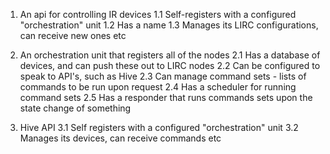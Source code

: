 1. An api for controlling IR devices
    1.1 Self-registers with a configured "orchestration" unit
    1.2 Has a name
    1.3 Manages its LIRC configurations, can receive new ones etc

2. An orchestration unit that registers all of the nodes
    2.1 Has a database of devices, and can push these out to LIRC nodes
    2.2 Can be configured to speak to API's, such as Hive
    2.3 Can manage command sets - lists of commands to be run upon request
    2.4 Has a scheduler for running command sets
    2.5 Has a responder that runs commands sets upon the state change of something

3. Hive API
    3.1 Self registers with a configured "orchestration" unit
    3.2 Manages its devices, can receive commands etc